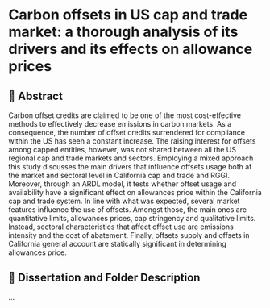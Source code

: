 # Carbon offsets in US cap and trade market: a thorough analysis of its drivers and its effects on allowance prices

## 📝 Abstract
Carbon offset credits are claimed to be one of the most cost-effective methods to effectively decrease emissions in carbon markets. As a consequence, the number of offset credits surrendered for compliance within the US has seen a constant increase. The raising interest for offsets among capped entities, however, was not shared between all the US regional cap and trade markets and sectors. 
Employing a mixed approach this study discusses the main drivers that influence offsets usage both at the market and sectoral level in California cap and trade and RGGI. Moreover, through an ARDL model, it tests whether offset usage and availability have a significant effect on allowances price within the California cap and trade system.
In line with what was expected, several market features influence the use of offsets. Amongst those, the main ones are quantitative limits, allowances prices, cap stringency and qualitative limits. Instead, sectoral characteristics that affect offset use are emissions intensity and the cost of abatement. Finally, offsets supply and offsets in California general account are statically significant in determining allowances price.  

## 📁 Dissertation and Folder Description
...


